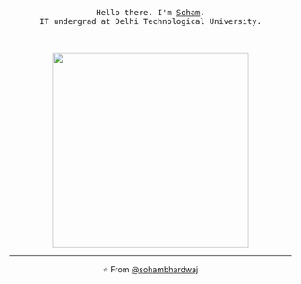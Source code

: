 <p align="center">
  <br>
  <br>
  <br>
  <samp>Hello there. I'm <a href="https://www.linkedin.com/in/soham-bhardwaj/">Soham</a>.<br> IT undergrad at Delhi Technological University.
  <br>
  <br>
  <br>
  <br>
  <img src="https://media.giphy.com/media/qP2YwW2BpB2K0qMjMk/giphy.gif" width="350" />
</p>

------------
<p align="center">⭐️ From <a href="https://github.com/sohambhardwaj">@sohambhardwaj</a></p>

